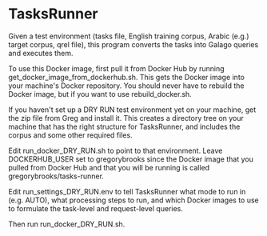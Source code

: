 # TasksRunner
Given a test environment (tasks file, English training corpus, Arabic (e.g.) target corpus, qrel file), 
this program converts the tasks into Galago queries and executes them. 

To use this Docker image, first pull it from Docker Hub by running get_docker_image_from_dockerhub.sh.
This gets the Docker image into your machine's Docker repository.
You should never have to rebuild the Docker image, but if you want to use rebuild_docker.sh.

If you haven't set up a DRY RUN test environment yet on your machine, get the zip file from Greg 
and install it. This creates a directory tree on your machine that has the right structure for 
TasksRunner, and includes the corpus and some other required files.

Edit run_docker_DRY_RUN.sh to point to that environment. Leave DOCKERHUB_USER set to gregorybrooks
since the Docker image that you pulled from Docker Hub and that you will be running is 
called gregorybrooks/tasks-runner.

Edit run_settings_DRY_RUN.env to tell TasksRunner what mode to run in (e.g. AUTO), what processing
steps to run, and which Docker images to use to formulate the task-level and request-level queries.

Then run run_docker_DRY_RUN.sh.
